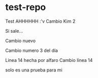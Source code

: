 # test-repo
Test
AHHHHHH :'v
Cambio Kim 2


Si sale...


Cambio nuevo

Cambio numero 3 del día

Linea 14 hecha por alfaro
Cambio línea 14

solo es una prueba para mi